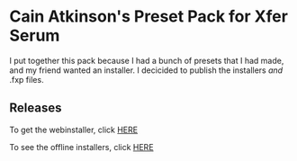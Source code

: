 # Cain Atkinson's Preset Pack for Xfer Serum
I put together this pack because I had a bunch of presets that I had made, and my friend wanted an installer. I decicided to publish the installers *and* .fxp files.
## Releases
To get the webinstaller, click [HERE](https://github.com/cainy-a/SerumPresets/releases/tag/web)

To see the offline installers, click [HERE](https://github.com/cainy-a/SerumPresets/releases/tag/offline)

